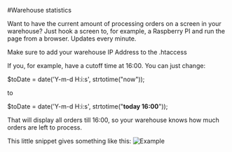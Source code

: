 #Warehouse statistics

Want to have the current amount of processing orders on a screen in your warehouse?
Just hook a screen to, for example, a Raspberry PI and run the page from a browser.
Updates every minute.

Make sure to add your warehouse IP Address to the .htaccess

If you, for example, have a cutoff time at 16:00. You can just change:

$toDate = date('Y-m-d H:i:s', strtotime("now"));

to 

$toDate = date('Y-m-d H:i:s', strtotime("**today 16:00**"));

That will display all orders till 16:00, so your warehouse knows how much orders are left to process.

This little snippet gives something like this:
![Example](https://i.gyazo.com/a3056887d54f5b8aaa37cf563f41224c.png)

